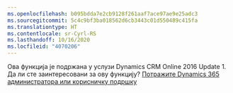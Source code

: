 ```yaml
---
ms.openlocfilehash: b095bdda7e2cb9128f261aaf7ace97ae9e25adc3
ms.sourcegitcommit: 5c4c9bf3ba018562d6cb3443c01d550489c415fa
ms.translationtype: HT
ms.contentlocale: sr-Cyrl-RS
ms.lasthandoff: 10/16/2020
ms.locfileid: "4070206"
---
```

Ова функција је подржана у услузи Dynamics CRM Online 2016 Update 1. Да ли сте заинтересовани за ову функцију? [Потражите Dynamics 365 администратора или корисничку подршку](https://docs.microsoft.com/dynamics365/customerengagement/on-premises/basics/find-administrator-support)
